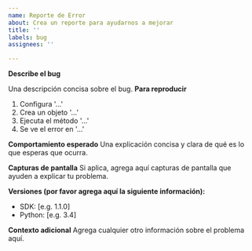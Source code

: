 ```yaml
---
name: Reporte de Error
about: Crea un reporte para ayudarnos a mejorar
title: ''
labels: bug
assignees: ''

---
```


**Describe el bug**

Una descripción concisa sobre el bug.
**Para reproducir**
1. Configura '...'
2. Crea un objeto '...'
3. Ejecuta el método '...'
4. Se ve el error en '...'

**Comportamiento esperado**
Una explicación concisa y clara de qué es lo que esperas que ocurra.

**Capturas de pantalla**
Si aplica, agrega aquí capturas de pantalla que ayuden a explicar tu problema.

**Versiones (por favor agrega aquí la siguiente información):**
 - SDK: [e.g. 1.1.0]
 - Python: [e.g. 3.4]

**Contexto adicional**
Agrega cualquier otro información sobre el problema aquí.
